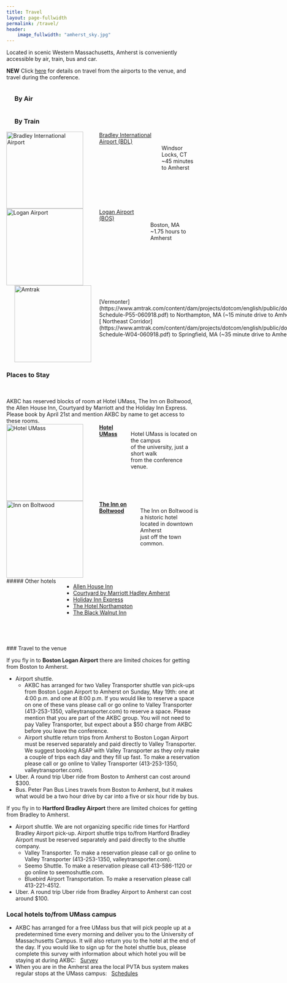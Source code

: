 ```yaml
---
title: Travel
layout: page-fullwidth
permalink: /travel/
header:
    image_fullwidth: "amherst_sky.jpg"
---
```


Located in scenic Western Massachusetts, Amherst is conveniently accessible by air, train, bus and car.


**NEW** Click [here](#travelDetails) for details on travel from the airports to the venue, and travel during the conference.


<div class="row">
<div class="small-8 large-8 columns">
<br />
<h3 class="text-center"> By Air </h3>
<br />
</div>
<div class="small-4 large-4 columns">
<br />
<h3 class="text-center"> By Train </h3>
<br />
</div>
</div>

<div class="row">

<div class="small-6 large-4 columns" markdown="1">
<img style="height:200px" src="{{ site.baseurl }}/images/travel/bradley.svg" alt="Bradley International Airport"> <br /> <br />
<a href="http://www.bradleyairport.com/"> Bradley International Airport (BDL) </a> 
<br />
<br> Windsor Locks, CT
<br> ~45 minutes to Amherst
</div>

<div class="small-6 large-4 columns" markdown="1">
<img style="height:200px" src="{{ site.baseurl }}/images/travel/logan.png" alt="Logan Airport"> <br /> <br />
<a href="http://www.massport.com/logan-airport/"> Logan Airport (BOS) </a> 
<br />
<br> Boston, MA 
<br> ~1.75 hours to Amherst
</div>


<div class="small-6 large-4 columns" markdown="1">
<br />
<br />
<img style="width:200px" src="{{ site.baseurl }}/images/travel/amtrak.svg" alt="Amtrak">

<br />
<br />
[Vermonter](https://www.amtrak.com/content/dam/projects/dotcom/english/public/documents/timetables/Vermonter-Schedule-P55-060918.pdf) to Northampton, MA (~15 minute drive to Amherst)
<br />
[ Northeast Corridor](https://www.amtrak.com/content/dam/projects/dotcom/english/public/documents/timetables/Northeast-Schedule-W04-060918.pdf) to Springfield, MA (~35 minute drive to Amherst)


</div>
</div>

### Places to Stay
<br />
<br />
AKBC has reserved blocks of room at Hotel UMass, The Inn on Boltwood, the Allen House Inn, Courtyard by Marriott and the Holiday Inn Express. Please book by April 21st and mention AKBC by name to get access to these rooms.

<br />

<div class="row">
<div class="large-4 columns">
<img style="width:200px" src="{{ site.baseurl }}/images/hotel/hotel_umass.png" alt="Hotel UMass"> <br />
<br /><b><a href="http://www.hotelumass.com/">Hotel UMass</a> </b> <br> Hotel UMass is located on the  campus <br> of the university, just a short walk <br> from the conference venue.
</div>
<div class="large-4 columns">
<img style="width:200px" src="{{ site.baseurl }}/images/hotel/lord_jeff.jpg" alt="Inn on Boltwood"> <br />
<br /><b><a href="https://www.lordjefferyinn.com/">The
Inn on Boltwood</a> </b> <br> The Inn on Boltwood is a historic hotel <br>  located in downtown Amherst  <br> just off the town common.
</div>
<div class="large-4 columns" markdown="1">
##### Other hotels

* [Allen House Inn](http://www.allenhouse.com/)
* [Courtyard by Marriott Hadley Amherst](https://www.marriott.com/hotels/travel/bdlhd-courtyard-hadley-amherst/)
* [Holiday Inn Express](https://www.ihg.com/holidayinnexpress/hotels/us/en/hadley/hdlma/hoteldetail)
* [The Hotel Northampton](http://www.hotelnorthampton.com/)
* [The Black Walnut Inn](http://www.blackwalnutinn.com/)
</div>
</div>

<a name="travelDetails"></a>
<br/>
<br/>
<div class="row" markdown="1">
### Travel to the venue
<br/>	

If you fly in to **Boston Logan Airport** there are limited choices for getting from Boston to Amherst.
* Airport shuttle.
  * AKBC has arranged for two Valley Transporter shuttle van pick-ups from Boston Logan Airport to Amherst on Sunday, May 19th: one at 4:00 p.m. and one at 8:00 p.m. If you would like to reserve a space on one of these vans please call or go online to Valley Transporter (413-253-1350, valleytransporter.com) to reserve a space. Please mention that you are part of the AKBC group. You will not need to pay Valley Transporter, but expect about a $50 charge from AKBC before you leave the conference.
  * Airport shuttle return trips from Amherst to Boston Logan Airport must be reserved separately and paid directly to Valley Transporter. We suggest booking ASAP with Valley Transporter as they only make a couple of trips each day and they fill up fast. To make a reservation please call or go online to Valley Transporter (413-253-1350, valleytransporter.com).
* Uber.  A round trip Uber ride from Boston to Amherst can cost around $300.
* Bus.  Peter Pan Bus Lines travels from Boston to Amherst, but it makes what would be a two hour drive by car into a five or six hour ride by bus.

If you fly in to **Hartford Bradley Airport** there are limited choices for getting from Bradley to Amherst.
* Airport shuttle. We are not organizing specific ride times for Hartford Bradley Airport pick-up. Airport shuttle trips to/from Hartford Bradley Airport must be reserved separately and paid directly to the shuttle company.
  * Valley Transporter. To make a reservation please call or go online to Valley Transporter (413-253-1350, valleytransporter.com).
  * Seemo Shuttle. To make a reservation please call 413-586-1120 or go online to seemoshuttle.com.
  * Bluebird Airport Transportation. To make a reservation please call 413-221-4512.
* Uber.  A round trip Uber ride from Bradley Airport to Amherst can cost around $100.


### Local hotels to/from UMass campus
* AKBC has arranged for a free UMass bus that will pick people up at a predetermined time every morning and deliver you to the University of Massachusetts Campus.  It will also return you to the hotel at the end of the day. If you would like to sign up for the hotel shuttle bus, please complete this survey with information about which hotel you will be staying at during AKBC: &nbsp; [Survey](https://docs.google.com/forms/d/e/1FAIpQLScTABenTVI8vSxWMIlRlPQ0dunyII1hIy-jKfvy14vqv4nroA/viewform)
* When you are in the Amherst area the local PVTA bus system makes regular stops at the UMass campus: &nbsp; [Schedules](http://www.pvta.com/mobile/schedules.php)
</div>